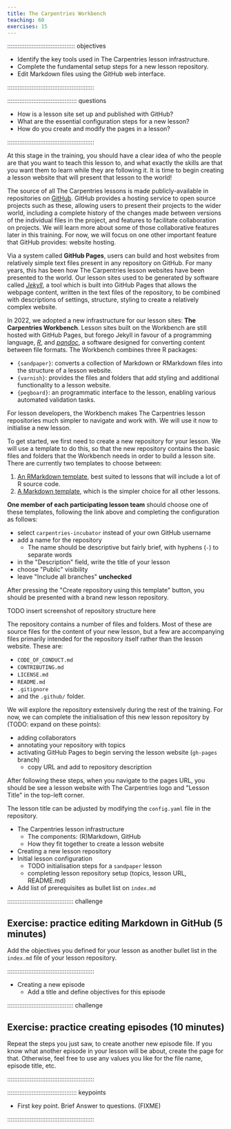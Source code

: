 ```yaml
---
title: The Carpentries Workbench
teaching: 60
exercises: 15
---
```


::::::::::::::::::::::::::::::::::::::: objectives

- Identify the key tools used in The Carpentries lesson infrastructure.
- Complete the fundamental setup steps for a new lesson repository.
- Edit Markdown files using the GitHub web interface.

::::::::::::::::::::::::::::::::::::::::::::::::::

:::::::::::::::::::::::::::::::::::::::: questions

- How is a lesson site set up and published with GitHub?
- What are the essential configuration steps for a new lesson?
- How do you create and modify the pages in a lesson?

::::::::::::::::::::::::::::::::::::::::::::::::::

At this stage in the training, 
you should have a clear idea of who the people are that you want to teach this lesson to,
and what exactly the skills are that you want them to learn while they are following it.
It is time to begin creating a lesson website that will present that lesson to the world!

The source of all The Carpentries lessons is made publicly-available in repositories on [GitHub].
GitHub provides a hosting service to open source projects such as these,
allowing users to present their projects to the wider world,
including a complete history of the changes made between versions of the individual files in the project,
and features to facilitate collaboration on projects.
We will learn more about some of those collaborative features later in this training.
For now, we will focus on one other important feature that GitHub provides: website hosting.

Via a system called **GitHub Pages**, users can build and host websites 
from relatively simple text files present in any repository on GitHub.
For many years, this has been how The Carpentries lesson websites have been presented to the world.
Our lesson sites used to be generated by software called _[Jekyll]_, 
a tool which is built into GitHub Pages that allows the webpage content, written in the text files of the repository, to be combined with descriptions of settings, structure, styling to create a relatively complex website.

In 2022, we adopted a new infrastructure for our lesson sites: **The Carpentries Workbench**.
Lesson sites built on the Workbench are still hosted with GitHub Pages,
but forego Jekyll in favour of a programming language, _[R]_, and _[pandoc]_, 
a software designed for converting content between file formats.
The Workbench combines three R packages:

- `{sandpaper}`: 
   converts a collection of Markdown or RMarkdown files into
   the structure of a lesson website.
- `{varnish}`: provides the files and folders that add 
   styling and additional functionality to a lesson website.
- `{pegboard}`: an programmatic interface to the lesson, 
   enabling various automated validation tasks.

For lesson developers, the Workbench makes The Carpentries lesson repositories
much simpler to navigate and work with.
We will use it now to initialise a new lesson.

To get started, we first need to create a new repository for your lesson.
We will use a template to do this, 
so that the new repository contains the basic files and folders
that the Workbench needs in order to build a lesson site.
There are currently two templates to choose between:

1. [An RMarkdown template][rmd-template], best suited to lessons that will include a lot of R source code.
2. [A Markdown template][md-template], which is the simpler choice for all other lessons.

**One member of each participating lesson team** should choose one of these templates, 
following the link above and completing the configuration as follows:

* select `carpentries-incubator` instead of your own GitHub username
* add a name for the repository
  * The name should be descriptive but fairly brief,
    with hyphens (`-`) to separate words
* in the "Description" field, write the title of your lesson
* choose "Public" visibility
* leave "Include all branches" **unchecked**

After pressing the "Create repository using this template" button,
you should be presented with a brand new lesson repository.

TODO insert screenshot of repository structure here

The repository contains a number of files and folders.
Most of these are source files for the content of your new lesson,
but a few are accompanying files primarily intended for the repository itself
rather than the lesson website.
These are:

- `CODE_OF_CONDUCT.md`
- `CONTRIBUTING.md`
- `LICENSE.md`
- `README.md`
- `.gitignore`
- and the `.github/` folder.

We will explore the repository extensively during the rest of the training.
For now, we can complete the initialisation of this new lesson repository by (TODO: expand on these points):

* adding collaborators
* annotating your repository with topics
* activating GitHub Pages to begin serving the lesson website (`gh-pages` branch)
  * copy URL and add to repository description

After following these steps, when you navigate to the pages URL, you should be see a lesson website with The Carpentries logo and "Lesson Title" in the top-left corner.

The lesson title can be adjusted by modifying the `config.yaml` file in the repository.




- The Carpentries lesson infrastructure
  - The components: (R)Markdown, GitHub
  - How they fit together to create a lesson website
- Creating a new lesson repository
- Initial lesson configuration
  - TODO initialisation steps for a `sandpaper` lesson
  - completing lesson repository setup (topics, lesson URL, README.md)
- Add list of prerequisites as bullet list on `index.md`

::::::::::::::::::::::::::::::::::::::  challenge

## Exercise: practice editing Markdown in GitHub (5 minutes)

Add the objectives you defined for your lesson
as another bullet list in the `index.md` file of your lesson repository.


::::::::::::::::::::::::::::::::::::::::::::::::::

- Creating a new episode
  - Add a title and define objectives for this episode

::::::::::::::::::::::::::::::::::::::  challenge

## Exercise: practice creating episodes (10 minutes)

Repeat the steps you just saw, to create another new episode file.
If you know what another episode in your lesson will be about,
create the page for that.
Otherwise, feel free to use any values you like for the file name, episode title, etc.


::::::::::::::::::::::::::::::::::::::::::::::::::



:::::::::::::::::::::::::::::::::::::::: keypoints

- First key point. Brief Answer to questions. (FIXME)

::::::::::::::::::::::::::::::::::::::::::::::::::


[GitHub]: https://github.com/
[Jekyll]: https://jekyllrb.com/
[md-template]: https://github.com/carpentries/workbench-template-md/generate
[pandoc]: https://pandoc.org/
[R]: https://www.r-project.org/
[rmd-template]: https://github.com/carpentries/workbench-template-rmd/generate

